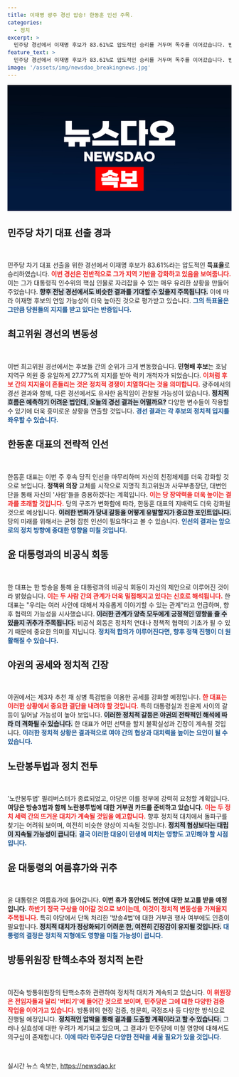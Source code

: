 ```yaml
---
title: 이재명 광주 경선 압승! 한동훈 인선 주목.
categories:
  - 정치
excerpt: >
  민주당 경선에서 이재명 후보가 83.61%로 압도적인 승리를 거두며 독주를 이어갔습니다. 반면, 한동훈 대표는 당직 인선으로 자신의 영향력을 강화할 계획입니다. 정치권의 향방을 주목하세요!
feature_text: >
  민주당 경선에서 이재명 후보가 83.61%로 압도적인 승리를 거두며 독주를 이어갔습니다. 반면, 한동훈 대표는 당직 인선으로 자신의 영향력을 강화할 계획입니다. 정치권의 향방을 주목하세요!
image: '/assets/img/newsdao_breakingnews.jpg'
---
```


<p><img src="/assets/img/newsdao_breakingnews.jpg" alt="bookingtag 속보" /></p>

<h2 data-ke-size="size26">민주당 차기 대표 선출 경과</h2>

<p data-ke-size="size16">&nbsp;</p>

<p>민주당 차기 대표 선출을 위한 경선에서 이재명 후보가 83.61%라는 압도적인 <b>득표율</b>로 승리하였습니다. <b><span style="color: #ee2323;">이번 경선은 전반적으로 그가 지역 기반을 강화하고 있음을 보여줍니다.</span></b> 이는 그가 대통령직 인수위의 핵심 인물로 자리잡을 수 있는 매우 유리한 상황을 만들어 주었습니다. <b><span style="background-color: #21538527;">향후 전남 경선에서도 비슷한 결과를 기대할 수 있을지 주목됩니다.</span></b> 이에 따라 이재명 후보의 연임 가능성이 더욱 높아진 것으로 평가받고 있습니다. <b><span style="color: #1a5490;">그의 득표율은 그만큼 당원들의 지지를 받고 있다는 반증입니다.</span></b></p>

<h2 data-ke-size="size26">최고위원 경선의 변동성</h2>

<p data-ke-size="size16">&nbsp;</p>

<p>이번 최고위원 경선에서는 후보들 간의 순위가 크게 변동했습니다. <b>민형배 후보</b>는 호남 지역구 의원 중 유일하게 27.77%의 지지를 받아 럭키 개척자가 되었습니다. <b><span style="color: #ee2323;">이처럼 후보 간의 지지율이 흔들리는 것은 정치적 경쟁이 치열하다는 것을 의미합니다.</span></b> 광주에서의 경선 결과와 함께, 다른 경선에서도 유사한 움직임이 관찰될 가능성이 있습니다. <b><span style="background-color: #21538527;">정치적 흐름은 예측하기 어려운 법인데, 오늘의 경선 결과는 어떨까요?</span></b> 다양한 변수들이 작용할 수 있기에 더욱 흥미로운 상황을 연출할 것입니다. <b><span style="color: #1a5490;">경선 결과는 각 후보의 정치적 입지를 좌우할 수 있습니다.</span></b></p>

<h2 data-ke-size="size26">한동훈 대표의 전략적 인선</h2>

<p data-ke-size="size16">&nbsp;</p>

<p>한동훈 대표는 이번 주 후속 당직 인선을 마무리하며 자신의 친정체제를 더욱 강화할 것으로 보입니다. <b>정책위 의장</b> 교체를 시작으로 지명직 최고위원과 사무부총장단, 대변인단을 통해 자신의 '사람'들을 중용하겠다는 계획입니다. <b><span style="color: #ee2323;">이는 당 장악력을 더욱 높이는 결과를 초래할 것입니다.</span></b> 당의 구조가 변화함에 따라, 한동훈 대표의 지배력도 더욱 강화될 것으로 예상됩니다. <b><span style="background-color: #21538527;">이러한 변화가 당내 갈등을 어떻게 유발할지가 중요한 포인트입니다.</span></b> 당의 미래를 위해서는 균형 잡힌 인선이 필요하다고 볼 수 있습니다. <b><span style="color: #1a5490;">인선의 결과는 앞으로의 정치 방향에 중대한 영향을 미칠 것입니다.</span></b></p>

<h2 data-ke-size="size26">윤 대통령과의 비공식 회동</h2>

<p data-ke-size="size16">&nbsp;</p>

<p>한 대표는 한 방송을 통해 윤 대통령과의 비공식 회동이 자신의 제안으로 이루어진 것이라 밝혔습니다. <b><span style="color: #ee2323;">이는 두 사람 간의 관계가 더욱 밀접해지고 있다는 신호로 해석됩니다.</span></b> 한 대표는 "우리는 여러 사안에 대해서 자유롭게 이야기할 수 있는 관계"라고 언급하며, 향후 협력의 가능성을 시사했습니다. <b><span style="background-color: #21538527;">이러한 관계가 양측 모두에게 긍정적인 영향을 줄 수 있을지 귀추가 주목됩니다.</span></b> 비공식 회동은 정치적 연대나 정책적 협력의 기초가 될 수 있기 때문에 중요한 의미를 지닙니다. <b><span style="color: #1a5490;">정치적 합의가 이루어진다면, 향후 정책 진행이 더 원활해질 수 있습니다.</span></b></p>

<h2 data-ke-size="size26">야권의 공세와 정치적 긴장</h2>

<p data-ke-size="size16">&nbsp;</p>

<p>야권에서는 제3자 추천 채 상병 특검법을 이용한 공세를 강화할 예정입니다. <b><span style="color: #ee2323;">한 대표는 이러한 상황에서 중요한 결단을 내려야 할 것입니다.</span></b> 특히 대통령실과 친윤계 사이의 갈등이 일어날 가능성이 높아 보입니다. <b><span style="background-color: #21538527;">이러한 정치적 갈등은 야권의 전략적인 해석에 따라 더 격화될 수 있습니다.</span></b> 한 대표가 어떤 선택을 할지 불확실성과 긴장이 계속될 것입니다. <b><span style="color: #1a5490;">이러한 정치적 상황은 결과적으로 여야 간의 협상과 대치력을 높이는 요인이 될 수 있습니다.</span></b></p>

<h2 data-ke-size="size26">노란봉투법과 정치 전투</h2>

<p data-ke-size="size16">&nbsp;</p>

<p>'노란봉투법' 필리버스터가 종료되었고, 야당은 이를 정부에 강력히 요청할 계획입니다. <b>여당은 방송3법과 함께 노란봉투법에 대한 거부권 카드를 준비하고 있습니다.</b> <b><span style="color: #ee2323;">이는 두 정치 세력 간의 뜨거운 대치가 계속될 것임을 예고합니다.</span></b> 향후 정치적 대치에서 돌파구를 찾기는 어려워 보이며, 여전히 비슷한 양상이 지속될 것입니다. <b><span style="background-color: #21538527;">정치적 협상보다는 대립이 지속될 가능성이 큽니다.</span></b> <b><span style="color: #1a5490;">결국 이러한 대응이 민생에 미치는 영향도 고민해야 할 시점입니다.</span></b></p>

<h2 data-ke-size="size26">윤 대통령의 여름휴가와 귀추</h2>

<p data-ke-size="size16">&nbsp;</p>

<p>윤 대통령은 여름휴가에 들어갑니다. <b>이번 휴가 동안에도 현안에 대한 보고를 받을 예정입니다.</b> <b><span style="color: #ee2323;">하반기 정국 구상을 이어갈 것으로 보이는데, 이것이 정치적 변동성을 가져올지 주목됩니다.</span></b> 특히 야당에서 단독 처리한 '방송4법'에 대한 거부권 행사 여부에도 인증이 필요합니다. <b><span style="background-color: #21538527;">정치적 대치가 정상화되기 어려운 한, 여전히 긴장감이 유지될 것입니다.</span></b> <b><span style="color: #1a5490;">대통령의 결정은 정치적 지형에도 영향을 미칠 가능성이 큽니다.</span></b></p>

<h2 data-ke-size="size26">방통위원장 탄핵소추와 정치적 논란</h2>

<p data-ke-size="size16">&nbsp;</p>

<p>이진숙 방통위원장의 탄핵소추와 관련하여 정치적 대치가 계속되고 있습니다. <b><span style="color: #ee2323;">이 위원장은 전임자들과 달리 '버티기'에 들어간 것으로 보이며, 민주당은 그에 대한 다양한 검증 작업을 이어가고 있습니다.</span></b> 방통위의 현장 검증, 청문회, 국정조사 등 다양한 방식으로 진행될 예정입니다. <b><span style="background-color: #21538527;">정치적인 압박을 통해 결과를 도출할 계획이라고 할 수 있습니다.</span></b> 그러나 실효성에 대한 우려가 제기되고 있으며, 그 결과가 민주당에 미칠 영향에 대해서도 의구심이 존재합니다. <b><span style="color: #1a5490;">이에 따라 민주당은 다양한 전략을 세울 필요가 있을 것입니다.</span></b> </p>

<p data-ke-size="size16">&nbsp;</p>
실시간 뉴스 속보는, <a href="https://newsdao.kr" rel="dofollow">https://newsdao.kr</a>


